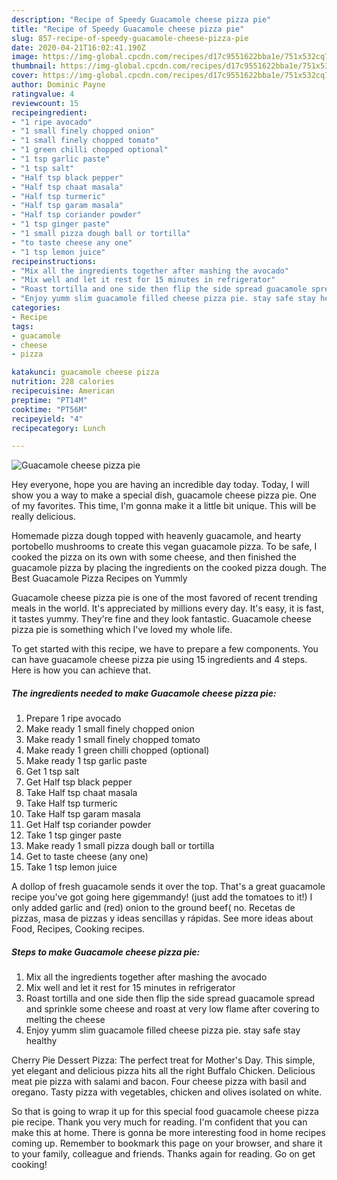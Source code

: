 ```yaml
---
description: "Recipe of Speedy Guacamole cheese pizza pie"
title: "Recipe of Speedy Guacamole cheese pizza pie"
slug: 857-recipe-of-speedy-guacamole-cheese-pizza-pie
date: 2020-04-21T16:02:41.190Z
image: https://img-global.cpcdn.com/recipes/d17c9551622bba1e/751x532cq70/guacamole-cheese-pizza-pie-recipe-main-photo.jpg
thumbnail: https://img-global.cpcdn.com/recipes/d17c9551622bba1e/751x532cq70/guacamole-cheese-pizza-pie-recipe-main-photo.jpg
cover: https://img-global.cpcdn.com/recipes/d17c9551622bba1e/751x532cq70/guacamole-cheese-pizza-pie-recipe-main-photo.jpg
author: Dominic Payne
ratingvalue: 4
reviewcount: 15
recipeingredient:
- "1 ripe avocado"
- "1 small finely chopped onion"
- "1 small finely chopped tomato"
- "1 green chilli chopped optional"
- "1 tsp garlic paste"
- "1 tsp salt"
- "Half tsp black pepper"
- "Half tsp chaat masala"
- "Half tsp turmeric"
- "Half tsp garam masala"
- "Half tsp coriander powder"
- "1 tsp ginger paste"
- "1 small pizza dough ball or tortilla"
- "to taste cheese any one"
- "1 tsp lemon juice"
recipeinstructions:
- "Mix all the ingredients together after mashing the avocado"
- "Mix well and let it rest for 15 minutes in refrigerator"
- "Roast tortilla and one side then flip the side spread guacamole spread and sprinkle some cheese and roast at very low flame after covering to melting the cheese"
- "Enjoy yumm slim guacamole filled cheese pizza pie. stay safe stay healthy"
categories:
- Recipe
tags:
- guacamole
- cheese
- pizza

katakunci: guacamole cheese pizza 
nutrition: 228 calories
recipecuisine: American
preptime: "PT14M"
cooktime: "PT56M"
recipeyield: "4"
recipecategory: Lunch

---
```



![Guacamole cheese pizza pie](https://img-global.cpcdn.com/recipes/d17c9551622bba1e/751x532cq70/guacamole-cheese-pizza-pie-recipe-main-photo.jpg)

Hey everyone, hope you are having an incredible day today. Today, I will show you a way to make a special dish, guacamole cheese pizza pie. One of my favorites. This time, I'm gonna make it a little bit unique. This will be really delicious.

Homemade pizza dough topped with heavenly guacamole, and hearty portobello mushrooms to create this vegan guacamole pizza. To be safe, I cooked the pizza on its own with some cheese, and then finished the guacamole pizza by placing the ingredients on the cooked pizza dough. The Best Guacamole Pizza Recipes on Yummly

Guacamole cheese pizza pie is one of the most favored of recent trending meals in the world. It's appreciated by millions every day. It's easy, it is fast, it tastes yummy. They're fine and they look fantastic. Guacamole cheese pizza pie is something which I've loved my whole life.


To get started with this recipe, we have to prepare a few components. You can have guacamole cheese pizza pie using 15 ingredients and 4 steps. Here is how you can achieve that.

<!--inarticleads1-->

##### The ingredients needed to make Guacamole cheese pizza pie:

1. Prepare 1 ripe avocado
1. Make ready 1 small finely chopped onion
1. Make ready 1 small finely chopped tomato
1. Make ready 1 green chilli chopped (optional)
1. Make ready 1 tsp garlic paste
1. Get 1 tsp salt
1. Get Half tsp black pepper
1. Take Half tsp chaat masala
1. Take Half tsp turmeric
1. Take Half tsp garam masala
1. Get Half tsp coriander powder
1. Take 1 tsp ginger paste
1. Make ready 1 small pizza dough ball or tortilla
1. Get to taste cheese (any one)
1. Take 1 tsp lemon juice


A dollop of fresh guacamole sends it over the top. That&#39;s a great guacamole recipe you&#39;ve got going here gigemmandy! (just add the tomatoes to it!) I only added garlic and (red) onion to the ground beef( no. Recetas de pizzas, masa de pizzas y ideas sencillas y rápidas. See more ideas about Food, Recipes, Cooking recipes. 

<!--inarticleads2-->

##### Steps to make Guacamole cheese pizza pie:

1. Mix all the ingredients together after mashing the avocado
1. Mix well and let it rest for 15 minutes in refrigerator
1. Roast tortilla and one side then flip the side spread guacamole spread and sprinkle some cheese and roast at very low flame after covering to melting the cheese
1. Enjoy yumm slim guacamole filled cheese pizza pie. stay safe stay healthy


Cherry Pie Dessert Pizza: The perfect treat for Mother&#39;s Day. This simple, yet elegant and delicious pizza hits all the right Buffalo Chicken. Delicious meat pie pizza with salami and bacon. Four cheese pizza with basil and oregano. Tasty pizza with vegetables, chicken and olives isolated on white. 

So that is going to wrap it up for this special food guacamole cheese pizza pie recipe. Thank you very much for reading. I'm confident that you can make this at home. There is gonna be more interesting food in home recipes coming up. Remember to bookmark this page on your browser, and share it to your family, colleague and friends. Thanks again for reading. Go on get cooking!
